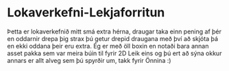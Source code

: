 # Lokaverkefni-Lekjaforritun
Þetta er lokaverkefnið mitt smá extra hérna, draugar taka einn pening af þér en oddarnir drepa þig strax þú getur drepid draugana með því að skjóta þá en ekki oddana þeir eru extra. Ég er með öll boxin en notaði bara annan asset pakka sem var meira búin til fyrir 2D Leik eins og þú ert að sýna okkur annars er allt alveg sem þú spyrðir um, takk fyrir Önnina :) 
